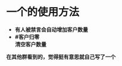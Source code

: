 # 一个的使用方法
<ul type="disc">
  <li><strong>有人被禁言会自动增加客户数量</li>
  <li><strong>#客户归零</strong><br>清空客户数量</li>
</ul>
在其他群看到的，觉得挺有意思就自己写了一个
